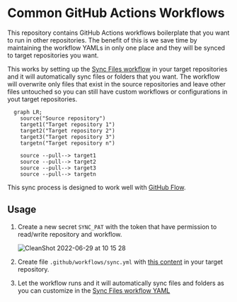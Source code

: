 # Common GitHub Actions Workflows

This repository contains GitHub Actions workflows boilerplate that you want to run in other repositories. The benefit of this is we save time by maintaining the workflow YAMLs in only one place and they will be synced to target repositories you want.

This works by setting up the [Sync Files workflow](.github/workflows/sync.yml) in your target repositories and it will automatically sync files or folders that you want. The workflow will overwrite only files that exist in the source repositories and leave other files untouched so you can still have custom workflows or configurations in yout target repositories.

```mermaid
  graph LR;
    source("Source repository")
    target1("Target repository 1")
    target2("Target repository 2")
    target3("Target repository 3")
    targetn("Target repository n")

    source --pull--> target1
    source --pull--> target2
    source --pull--> target3
    source --pull--> targetn
```

This sync process is designed to work well with [GitHub Flow](https://docs.github.com/en/get-started/quickstart/github-flow).

## Usage

1. Create a new secret `SYNC_PAT` with the token that have permission to read/write repository and workflow.

    ![CleanShot 2022-06-29 at 10 15 28](https://user-images.githubusercontent.com/24604485/176343541-0bc82c53-8aca-427a-b5b7-fab7d68feafc.png)

2. Create file `.github/workflows/sync.yml` with [this content](.github/workflows/sync.yml) in your target repository.

3. Let the workflow runs and it will automatically sync files and folders as you can customize in the [Sync Files workflow YAML](.github/workflows/sync.yml)
